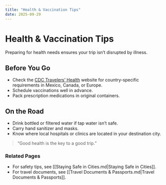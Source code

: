 ```yaml
---
title: "Health & Vaccination Tips"
date: 2025-09-29
---
```


# Health & Vaccination Tips
Preparing for health needs ensures your trip isn’t disrupted by illness.

## Before You Go
- Check the [CDC Travelers’ Health](https://wwwnc.cdc.gov/travel) website for country-specific requirements in Mexico, Canada, or Europe.  
- Schedule vaccinations well in advance.  
- Pack prescription medications in original containers.  

## On the Road
- Drink bottled or filtered water if tap water isn’t safe.  
- Carry hand sanitizer and masks.  
- Know where local hospitals or clinics are located in your destination city.  

> “Good health is the key to a good trip.”

### Related Pages
- For safety tips, see [[Staying Safe in Cities.md|Staying Safe in Cities]].  
- For travel documents, see [[Travel Documents & Passports.md|Travel Documents & Passports]].  

